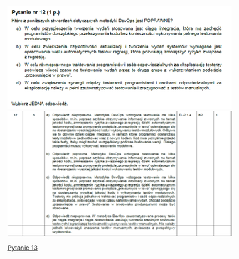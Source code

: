 ![img.png](../Pytania/screeny/img_11.png)
![img.png](screeny/img_11.png)

[Pytanie 13](../Pytania/Pyt_13.md)